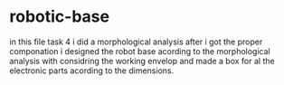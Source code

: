 # robotic-base
in this file  task 4 i did a morphological analysis after i got the proper componation i designed the robot base acording to the morphological analysis with considring the working envelop and made a box for al the electronic parts acording to the dimensions.

